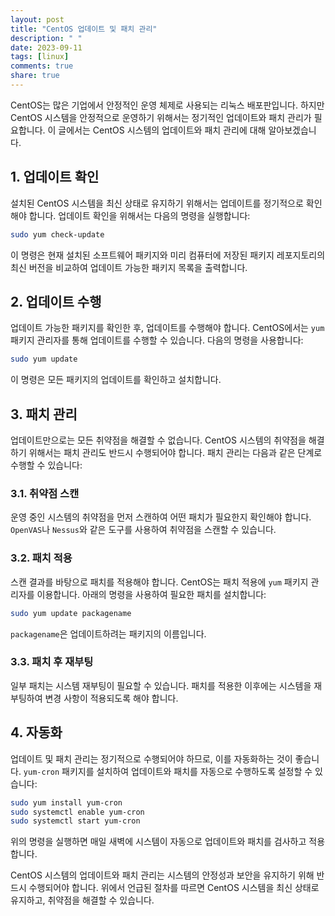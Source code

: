 ```yaml
---
layout: post
title: "CentOS 업데이트 및 패치 관리"
description: " "
date: 2023-09-11
tags: [linux]
comments: true
share: true
---
```

CentOS는 많은 기업에서 안정적인 운영 체제로 사용되는 리눅스 배포판입니다. 하지만 CentOS 시스템을 안정적으로 운영하기 위해서는 정기적인 업데이트와 패치 관리가 필요합니다. 이 글에서는 CentOS 시스템의 업데이트와 패치 관리에 대해 알아보겠습니다.

## 1. 업데이트 확인
설치된 CentOS 시스템을 최신 상태로 유지하기 위해서는 업데이트를 정기적으로 확인해야 합니다. 업데이트 확인을 위해서는 다음의 명령을 실행합니다:

```bash
sudo yum check-update
```

이 명령은 현재 설치된 소프트웨어 패키지와 미리 컴퓨터에 저장된 패키지 레포지토리의 최신 버전을 비교하여 업데이트 가능한 패키지 목록을 출력합니다.

## 2. 업데이트 수행
업데이트 가능한 패키지를 확인한 후, 업데이트를 수행해야 합니다. CentOS에서는 `yum` 패키지 관리자를 통해 업데이트를 수행할 수 있습니다. 다음의 명령을 사용합니다:

```bash
sudo yum update
```

이 명령은 모든 패키지의 업데이트를 확인하고 설치합니다.

## 3. 패치 관리
업데이트만으로는 모든 취약점을 해결할 수 없습니다. CentOS 시스템의 취약점을 해결하기 위해서는 패치 관리도 반드시 수행되어야 합니다. 패치 관리는 다음과 같은 단계로 수행할 수 있습니다:

### 3.1. 취약점 스캔
운영 중인 시스템의 취약점을 먼저 스캔하여 어떤 패치가 필요한지 확인해야 합니다. `OpenVAS`나 `Nessus`와 같은 도구를 사용하여 취약점을 스캔할 수 있습니다.

### 3.2. 패치 적용
스캔 결과를 바탕으로 패치를 적용해야 합니다. CentOS는 패치 적용에 `yum` 패키지 관리자를 이용합니다. 아래의 명령을 사용하여 필요한 패치를 설치합니다:

```bash
sudo yum update packagename
```

`packagename`은 업데이트하려는 패키지의 이름입니다.

### 3.3. 패치 후 재부팅
일부 패치는 시스템 재부팅이 필요할 수 있습니다. 패치를 적용한 이후에는 시스템을 재부팅하여 변경 사항이 적용되도록 해야 합니다.

## 4. 자동화
업데이트 및 패치 관리는 정기적으로 수행되어야 하므로, 이를 자동화하는 것이 좋습니다. `yum-cron` 패키지를 설치하여 업데이트와 패치를 자동으로 수행하도록 설정할 수 있습니다:

```bash
sudo yum install yum-cron
sudo systemctl enable yum-cron
sudo systemctl start yum-cron
```

위의 명령을 실행하면 매일 새벽에 시스템이 자동으로 업데이트와 패치를 검사하고 적용합니다.

CentOS 시스템의 업데이트와 패치 관리는 시스템의 안정성과 보안을 유지하기 위해 반드시 수행되어야 합니다. 위에서 언급된 절차를 따르면 CentOS 시스템을 최신 상태로 유지하고, 취약점을 해결할 수 있습니다.